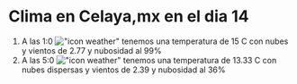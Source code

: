 # Clima en Celaya,mx en el dia 14

1. A las 1:0 !["icon weather"](http://openweathermap.org/img/w/04n.png) tenemos una temperatura de 15 C con nubes y  vientos de 2.77 y nubosidad al 99%
1. A las 5:0 !["icon weather"](http://openweathermap.org/img/w/03n.png) tenemos una temperatura de 13.33 C con nubes dispersas y  vientos de 2.39 y nubosidad al 36%
